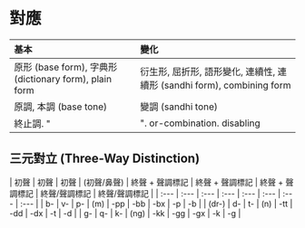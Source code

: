 # 對應

| 基本 | 變化 |
| :--- | :--- |
| 原形 (base form), 字典形 (dictionary form), plain form | 衍生形, 屈折形, 語形變化, 連續性, 連續形 (sandhi form), combining form |
| 原調, 本調 (base tone) | 變調 (sandhi tone) |
| 終止調. "|". or-combination. disabling | 連續調 (sandhi tone). "&". and-combination. enabling |

## 三元對立 (Three-Way Distinction)

| 初聲 | 初聲 | 初聲 | (初聲/鼻聲) | 終聲 + 聲調標記 | 終聲 + 聲調標記 | 終聲 + 聲調標記 | 終聲/聲調標記 | 終聲/聲調標記 |
| :--- | :--- | :--- | :--- | :--- | :--- | :--- | :--- |
| b- | v- | p- | (m) | -pp | -bb | -bx | -p | -b |
| (dr-) | d- | t- | (n) | -tt | -dd | -dx | -t | -d |
| g- | q- | k- | (ng) | -kk | -gg | -gx | -k | -g |
